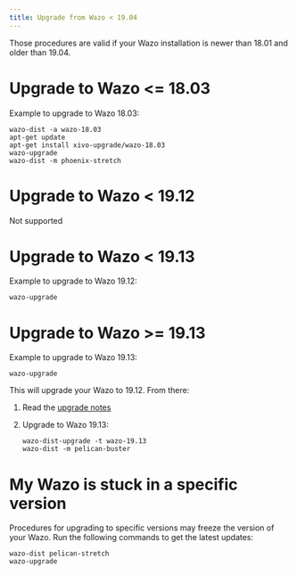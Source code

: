 ```yaml
---
title: Upgrade from Wazo < 19.04
---
```


Those procedures are valid if your Wazo installation is newer than 18.01 and older than 19.04.

# Upgrade to Wazo \<= 18.03

Example to upgrade to Wazo 18.03:

```shell
wazo-dist -a wazo-18.03
apt-get update
apt-get install xivo-upgrade/wazo-18.03
wazo-upgrade
wazo-dist -m phoenix-stretch
```

# Upgrade to Wazo < 19.12

Not supported

# Upgrade to Wazo < 19.13

Example to upgrade to Wazo 19.12:

```shell
wazo-upgrade
```

# Upgrade to Wazo >= 19.13

Example to upgrade to Wazo 19.13:

```shell
wazo-upgrade
```

This will upgrade your Wazo to 19.12. From there:

1. Read the [upgrade notes](/uc-doc/upgrade/upgrade_notes)
2. Upgrade to Wazo 19.13:

   ```shell
   wazo-dist-upgrade -t wazo-19.13
   wazo-dist -m pelican-buster
   ```

# My Wazo is stuck in a specific version

Procedures for upgrading to specific versions may freeze the version of your Wazo. Run the following
commands to get the latest updates:

```shell
wazo-dist pelican-stretch
wazo-upgrade
```
